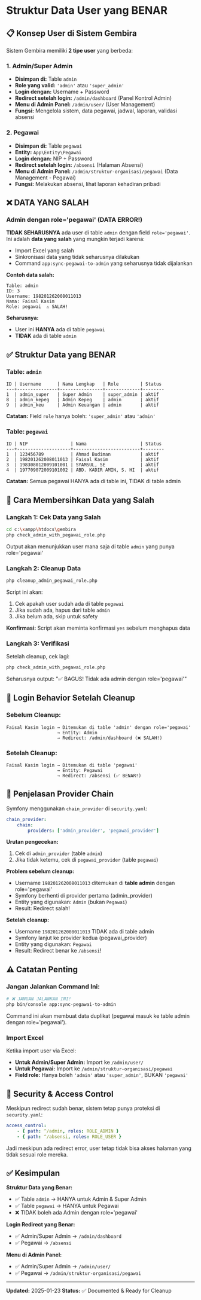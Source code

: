 # Struktur Data User yang BENAR

## 📋 Konsep User di Sistem Gembira

Sistem Gembira memiliki **2 tipe user** yang berbeda:

### 1. Admin/Super Admin
- **Disimpan di:** Table `admin`
- **Role yang valid:** `'admin'` atau `'super_admin'`
- **Login dengan:** Username + Password
- **Redirect setelah login:** `/admin/dashboard` (Panel Kontrol Admin)
- **Menu di Admin Panel:** `/admin/user/` (User Management)
- **Fungsi:** Mengelola sistem, data pegawai, jadwal, laporan, validasi absensi

### 2. Pegawai
- **Disimpan di:** Table `pegawai`
- **Entity:** `App\Entity\Pegawai`
- **Login dengan:** NIP + Password
- **Redirect setelah login:** `/absensi` (Halaman Absensi)
- **Menu di Admin Panel:** `/admin/struktur-organisasi/pegawai` (Data Management - Pegawai)
- **Fungsi:** Melakukan absensi, lihat laporan kehadiran pribadi

## ❌ DATA YANG SALAH

### Admin dengan role='pegawai' (DATA ERROR!)

**TIDAK SEHARUSNYA** ada user di table `admin` dengan field `role='pegawai'`. Ini adalah **data yang salah** yang mungkin terjadi karena:
- Import Excel yang salah
- Sinkronisasi data yang tidak seharusnya dilakukan
- Command `app:sync-pegawai-to-admin` yang seharusnya tidak dijalankan

**Contoh data salah:**
```
Table: admin
ID: 3
Username: 198201262008011013
Nama: Faisal Kasim
Role: pegawai  ⚠️ SALAH!
```

**Seharusnya:**
- User ini **HANYA** ada di table `pegawai`
- **TIDAK** ada di table `admin`

## ✅ Struktur Data yang BENAR

### Table: `admin`
```
ID | Username      | Nama Lengkap   | Role        | Status
---+---------------+----------------+-------------+--------
1  | admin_super   | Super Admin    | super_admin | aktif
8  | admin_kepeg   | Admin Kepeg    | admin       | aktif
9  | admin_keu     | Admin Keuangan | admin       | aktif
```

**Catatan:** Field `role` hanya boleh: `'super_admin'` atau `'admin'`

### Table: `pegawai`
```
ID | NIP                | Nama                    | Status
---+--------------------+-------------------------+--------
1  | 123456789          | Ahmad Budiman           | aktif
2  | 198201262008011013 | Faisal Kasim            | aktif
3  | 198308012009101001 | SYAMSUL, SE             | aktif
4  | 197709072009101002 | ABD. KADIR AMIN, S. HI  | aktif
```

**Catatan:** Semua pegawai HANYA ada di table ini, TIDAK di table admin

## 🔧 Cara Membersihkan Data yang Salah

### Langkah 1: Cek Data yang Salah

```bash
cd c:\xampp\htdocs\gembira
php check_admin_with_pegawai_role.php
```

Output akan menunjukkan user mana saja di table `admin` yang punya role='pegawai'

### Langkah 2: Cleanup Data

```bash
php cleanup_admin_pegawai_role.php
```

Script ini akan:
1. Cek apakah user sudah ada di table `pegawai`
2. Jika sudah ada, hapus dari table `admin`
3. Jika belum ada, skip untuk safety

**Konfirmasi:** Script akan meminta konfirmasi `yes` sebelum menghapus data

### Langkah 3: Verifikasi

Setelah cleanup, cek lagi:

```bash
php check_admin_with_pegawai_role.php
```

Seharusnya output: "✅ BAGUS! Tidak ada admin dengan role='pegawai'"

## 🎯 Login Behavior Setelah Cleanup

### Sebelum Cleanup:
```
Faisal Kasim login → Ditemukan di table 'admin' dengan role='pegawai'
                   → Entity: Admin
                   → Redirect: /admin/dashboard (❌ SALAH!)
```

### Setelah Cleanup:
```
Faisal Kasim login → Ditemukan di table 'pegawai'
                   → Entity: Pegawai
                   → Redirect: /absensi (✅ BENAR!)
```

## 📝 Penjelasan Provider Chain

Symfony menggunakan `chain_provider` di `security.yaml`:

```yaml
chain_provider:
    chain:
        providers: ['admin_provider', 'pegawai_provider']
```

**Urutan pengecekan:**
1. Cek di `admin_provider` (table `admin`)
2. Jika tidak ketemu, cek di `pegawai_provider` (table `pegawai`)

**Problem sebelum cleanup:**
- Username `198201262008011013` ditemukan di **table admin** dengan role='pegawai'
- Symfony berhenti di provider pertama (admin_provider)
- Entity yang digunakan: `Admin` (bukan `Pegawai`)
- Result: Redirect salah!

**Setelah cleanup:**
- Username `198201262008011013` TIDAK ada di table admin
- Symfony lanjut ke provider kedua (pegawai_provider)
- Entity yang digunakan: `Pegawai`
- Result: Redirect benar ke `/absensi`!

## ⚠️ Catatan Penting

### Jangan Jalankan Command Ini:
```bash
# ❌ JANGAN JALANKAN INI!
php bin/console app:sync-pegawai-to-admin
```

Command ini akan membuat data duplikat (pegawai masuk ke table admin dengan role='pegawai').

### Import Excel
Ketika import user via Excel:
- **Untuk Admin/Super Admin:** Import ke `/admin/user/`
- **Untuk Pegawai:** Import ke `/admin/struktur-organisasi/pegawai`
- **Field role:** Hanya boleh `'admin'` atau `'super_admin'`, BUKAN `'pegawai'`

## 🔐 Security & Access Control

Meskipun redirect sudah benar, sistem tetap punya proteksi di `security.yaml`:

```yaml
access_control:
    - { path: ^/admin, roles: ROLE_ADMIN }
    - { path: ^/absensi, roles: ROLE_USER }
```

Jadi meskipun ada redirect error, user tetap tidak bisa akses halaman yang tidak sesuai role mereka.

## ✅ Kesimpulan

**Struktur Data yang Benar:**
- ✅ Table `admin` → HANYA untuk Admin & Super Admin
- ✅ Table `pegawai` → HANYA untuk Pegawai
- ❌ TIDAK boleh ada Admin dengan role='pegawai'

**Login Redirect yang Benar:**
- ✅ Admin/Super Admin → `/admin/dashboard`
- ✅ Pegawai → `/absensi`

**Menu di Admin Panel:**
- ✅ Admin/Super Admin → `/admin/user/`
- ✅ Pegawai → `/admin/struktur-organisasi/pegawai`

---

**Updated:** 2025-01-23
**Status:** ✅ Documented & Ready for Cleanup
